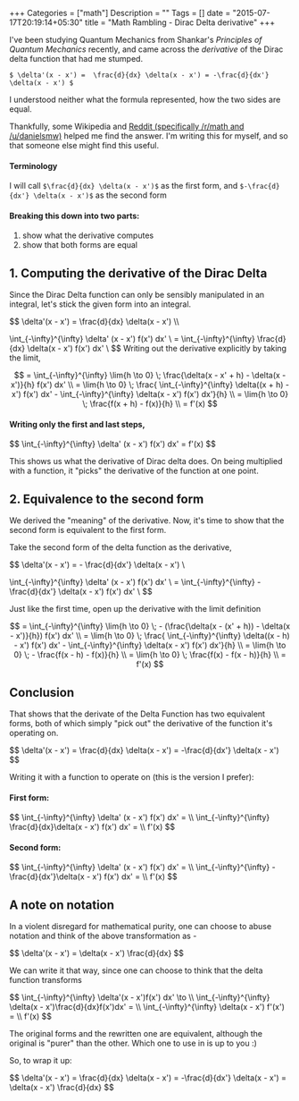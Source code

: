 +++
Categories = ["math"]
Description = ""
Tags = []
date = "2015-07-17T20:19:14+05:30"
title = "Math Rambling - Dirac Delta derivative"
+++

<!-- Loading MathJax -->
<style>
code.has-jax {font: inherit;
              font-size: 0.9em;
              background: inherit;
              border: inherit;
              color: #
</style>

<script type="text/javascript"
  src="https://c328740.ssl.cf1.rackcdn.com/mathjax/latest/MathJax.js?config=TeX-AMS-MML_HTMLorMML">
</script>
  
<script type="text/x-mathjax-config">

MathJax.Hub.Config({
  tex2jax: {
    inlineMath: [['$','$'], ['\\(','\\)']],
    displayMath: [['$$','$$']],
    scale: 10,
    minScaleAdjust: 10,
    processEscapes: true,
    processEnvironments: true,
    skipTags: ['script', 'noscript', 'style', 'textarea', 'pre'],
    TeX: { equationNumbers: { autoNumber: "AMS" },
         extensions: ["AMSmath.js", "AMSsymbols.js"] }
  }
});
</script>

<script type="text/x-mathjax-config">
  MathJax.Hub.Queue(function() {
    // Fix <code> tags after MathJax finishes running. This is a
    // hack to overcome a shortcoming of Markdown. Discussion at
    // https://github.com/mojombo/jekyll/issues/199
    var all = MathJax.Hub.getAllJax(), i;
    for(i = 0; i < all.length; i += 1) {
        all[i].SourceElement().parentNode.className += ' has-jax';
    }
});
</script>


I've been studying Quantum Mechanics from Shankar's _Principles of Quantum Mechanics_ recently,
and came across  the _derivative_ of the Dirac delta function that had me stumped.

`$ \delta'(x - x') =  \frac{d}{dx} \delta(x - x') = -\frac{d}{dx'} \delta(x - x') $` 

I understood neither what the formula represented, how the two sides are equal.

Thankfully, some Wikipedia and [Reddit (specifically /r/math and /u/danielsmw)](https://www.reddit.com/r/math/comments/3ddbd7/derivative_of_the_dirac_delta_function/ct41cv6) helped me find the answer. I'm writing this for myself,
and so that someone else might find this useful.

#### Terminology

I will call `$\frac{d}{dx} \delta(x - x')$` as the first form,
and `$-\frac{d}{dx'} \delta(x - x')$` as the second form


#### Breaking this down into two parts:
1. show what the derivative computes
2. show that both forms are equal


## 1. Computing the derivative of the Dirac Delta

Since the Dirac Delta function can only be sensibly manipulated in an integral, let's
stick the given form into an integral.


<div>
$$
\delta'(x - x') = \frac{d}{dx} \delta(x - x') \\

\int_{-\infty}^{\infty} \delta' (x - x') f(x') dx' \\
= \int_{-\infty}^{\infty} \frac{d}{dx} \delta(x - x') f(x') dx' \\
$$
Writing out the derivative explicitly by taking the limit,

$$
= \int_{-\infty}^{\infty} \lim{h \to 0} \; \frac{\delta(x - x' + h) - \delta(x - x')}{h} f(x') dx' \\
= \lim{h \to 0} \; \frac{ \int_{-\infty}^{\infty} \delta((x + h) - x') f(x') dx' - \int_{-\infty}^{\infty} \delta(x - x') f(x') dx'}{h} \\
= \lim{h \to 0} \; \frac{f(x + h) - f(x)}{h} \\
=  f'(x)
$$
</div>

#### Writing only the first and last steps,

<div>
$$
\int_{-\infty}^{\infty} \delta' (x - x') f(x') dx' = f'(x) 
$$
</div>

This shows us what the derivative of Dirac delta does. On being multiplied with a function,
it "picks" the derivative of the function at one point.

## 2. Equivalence to the second form

We derived the "meaning" of the derivative. Now, it's time to show that the second form
is equivalent to the first form.

<div>
Take the second form of the delta function as the derivative,

$$
\delta'(x - x') = - \frac{d}{dx'} \delta(x - x') \\

\int_{-\infty}^{\infty} \delta' (x - x') f(x') dx' \\
= \int_{-\infty}^{\infty} - \frac{d}{dx'} \delta(x - x') f(x') dx' \\
$$


Just like the first time, open up the derivative with the limit definition

$$
= \int_{-\infty}^{\infty} \lim{h \to 0} \; - (\frac{\delta(x - (x' + h)) - \delta(x - x')}{h}) f(x') dx' \\
= \lim{h \to 0} \; \frac{ \int_{-\infty}^{\infty} \delta((x - h) - x') f(x') dx' - \int_{-\infty}^{\infty} \delta(x - x') f(x') dx'}{h} \\
= \lim{h \to 0} \; - \frac{f(x - h) - f(x)}{h} \\
= \lim{h \to 0} \; \frac{f(x) - f(x - h)}{h} \\
=  f'(x)
$$
</div>

## Conclusion

That shows that the derivate of the Delta Function has two equivalent forms, both of which
simply "pick out" the derivative of the function it's operating on.

<div>
$$
\delta'(x - x')  = \frac{d}{dx} \delta(x - x') = -\frac{d}{dx'} \delta(x - x') 
$$
</div>

Writing it with a function to operate on (this is the version I prefer):

#### First form:
<div>
$$
\int_{-\infty}^{\infty} \delta' (x - x') f(x') dx' = \\
\int_{-\infty}^{\infty} \frac{d}{dx}\delta(x - x') f(x') dx' = \\
f'(x)
$$
</div>

#### Second form:
<div>
$$
\int_{-\infty}^{\infty} \delta' (x - x') f(x') dx' = \\
\int_{-\infty}^{\infty} -\frac{d}{dx'}\delta(x - x') f(x') dx' = \\
f'(x)
$$
</div>

## A note on notation


In a violent disregard for mathematical purity, one can choose to abuse notation
and think of the above transformation as - 

<div>
$$
\delta'(x - x') = \delta(x - x') \frac{d}{dx}
$$
</div>


We can write it that way, since one can choose to  think that the delta function transforms

<div>
$$
\int_{-\infty}^{\infty} \delta'(x - x')f(x') dx' \to \\
\int_{-\infty}^{\infty} \delta(x - x')\frac{d}{dx}f(x')dx' = \\
\int_{-\infty}^{\infty} \delta(x - x') f'(x') = \\
f'(x)
$$
</div>

The original forms and the rewritten one are equivalent, although the original is "purer" than the other. Which one to use in is
up to you :)

So, to wrap it up:

<div>
$$
\delta'(x - x')  = \frac{d}{dx} \delta(x - x') = -\frac{d}{dx'} \delta(x - x') = \delta(x - x') \frac{d}{dx} 
$$
</div>
